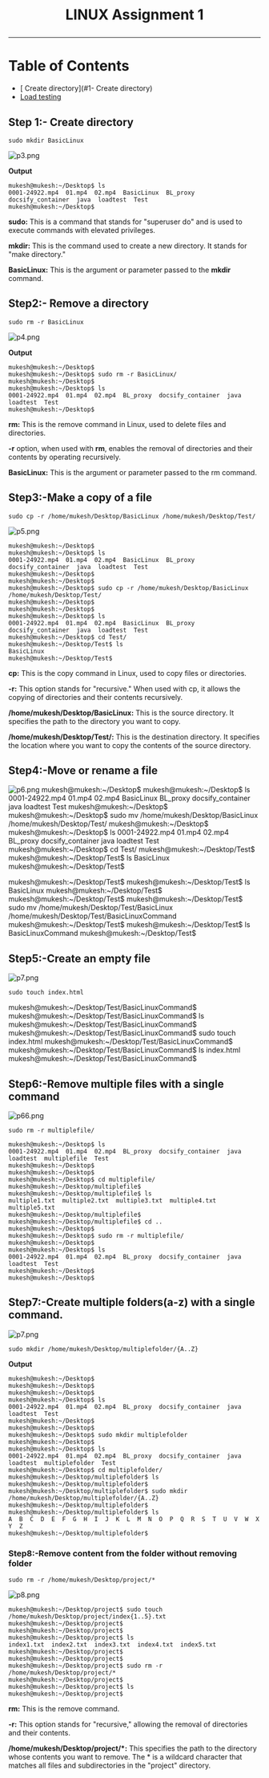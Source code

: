 # <p style="text-align: center;">LINUX Assignment 1</p> 
************************************************************************
# Table of Contents

* [ Create directory](#1- Create directory)
* [Load testing](#2-load-testing)


## Step 1:- Create directory

~~~
sudo mkdir BasicLinux
~~~


![p3.png](p3.png)


**Output**

~~~
mukesh@mukesh:~/Desktop$ ls
0001-24922.mp4  01.mp4  02.mp4  BasicLinux  BL_proxy  docsify_container  java  loadtest  Test
mukesh@mukesh:~/Desktop$ 
~~~

**sudo:** This is a command that stands for "superuser do" and is used to execute commands with elevated privileges.

**mkdir:** This is the command used to create a new directory. It stands for "make directory."

**BasicLinux:** This is the argument or parameter passed to the **mkdir** command.



## Step2:- Remove a directory

~~~
sudo rm -r BasicLinux
~~~

![p4.png](p4.png)

**Output**

~~~
mukesh@mukesh:~/Desktop$ 
mukesh@mukesh:~/Desktop$ sudo rm -r BasicLinux/
mukesh@mukesh:~/Desktop$ 
mukesh@mukesh:~/Desktop$ ls
0001-24922.mp4  01.mp4  02.mp4  BL_proxy  docsify_container  java  loadtest  Test
mukesh@mukesh:~/Desktop$ 
~~~

**rm:** This is the remove command in Linux, used to delete files and directories.

**-r** option, when used with **rm**, enables the removal of directories and their contents by operating recursively.

**BasicLinux:** This is the argument or parameter passed to the rm command.

## Step3:-Make a copy of a file

~~~
sudo cp -r /home/mukesh/Desktop/BasicLinux /home/mukesh/Desktop/Test/
~~~


![p5.png](p5.png)

~~~
mukesh@mukesh:~/Desktop$ 
mukesh@mukesh:~/Desktop$ ls
0001-24922.mp4  01.mp4  02.mp4  BasicLinux  BL_proxy  docsify_container  java  loadtest  Test
mukesh@mukesh:~/Desktop$ 
mukesh@mukesh:~/Desktop$ 
mukesh@mukesh:~/Desktop$ sudo cp -r /home/mukesh/Desktop/BasicLinux /home/mukesh/Desktop/Test/
mukesh@mukesh:~/Desktop$ 
mukesh@mukesh:~/Desktop$ 
mukesh@mukesh:~/Desktop$ ls
0001-24922.mp4  01.mp4  02.mp4  BasicLinux  BL_proxy  docsify_container  java  loadtest  Test
mukesh@mukesh:~/Desktop$ cd Test/
mukesh@mukesh:~/Desktop/Test$ ls
BasicLinux
mukesh@mukesh:~/Desktop/Test$ 
~~~


**cp:** This is the copy command in Linux, used to copy files or directories.

**-r:** This option stands for "recursive." When used with cp, it allows the copying of directories and their contents recursively.

**/home/mukesh/Desktop/BasicLinux:** This is the source directory. It specifies the path to the directory you want to copy.

**/home/mukesh/Desktop/Test/:** This is the destination directory. It specifies the location where you want to copy the contents of the source directory.

## Step4:-Move or rename a file

![p6.png](p6.png)
mukesh@mukesh:~/Desktop$ 
mukesh@mukesh:~/Desktop$ ls
0001-24922.mp4  01.mp4  02.mp4  BasicLinux  BL_proxy  docsify_container  java  loadtest  Test
mukesh@mukesh:~/Desktop$ 
mukesh@mukesh:~/Desktop$ sudo mv /home/mukesh/Desktop/BasicLinux /home/mukesh/Desktop/Test/
mukesh@mukesh:~/Desktop$ 
mukesh@mukesh:~/Desktop$ ls
0001-24922.mp4  01.mp4  02.mp4  BL_proxy  docsify_container  java  loadtest  Test
mukesh@mukesh:~/Desktop$ cd Test/
mukesh@mukesh:~/Desktop/Test$ 
mukesh@mukesh:~/Desktop/Test$ ls
BasicLinux
mukesh@mukesh:~/Desktop/Test$ 

mukesh@mukesh:~/Desktop/Test$ 
mukesh@mukesh:~/Desktop/Test$ ls
BasicLinux
mukesh@mukesh:~/Desktop/Test$ 
mukesh@mukesh:~/Desktop/Test$ 
mukesh@mukesh:~/Desktop/Test$ sudo mv /home/mukesh/Desktop/Test/BasicLinux /home/mukesh/Desktop/Test/BasicLinuxCommand
mukesh@mukesh:~/Desktop/Test$ 
mukesh@mukesh:~/Desktop/Test$ ls
BasicLinuxCommand
mukesh@mukesh:~/Desktop/Test$ 



## Step5:-Create an empty file

![p7.png](p7.png)

~~~
sudo touch index.html
~~~

mukesh@mukesh:~/Desktop/Test/BasicLinuxCommand$ 
mukesh@mukesh:~/Desktop/Test/BasicLinuxCommand$ ls
mukesh@mukesh:~/Desktop/Test/BasicLinuxCommand$ 
mukesh@mukesh:~/Desktop/Test/BasicLinuxCommand$ sudo touch index.html
mukesh@mukesh:~/Desktop/Test/BasicLinuxCommand$ 
mukesh@mukesh:~/Desktop/Test/BasicLinuxCommand$ ls
index.html
mukesh@mukesh:~/Desktop/Test/BasicLinuxCommand$ 


## Step6:-Remove multiple files with a single command

![p66.png](p66.png)

~~~
sudo rm -r multiplefile/
~~~
~~~
mukesh@mukesh:~/Desktop$ ls
0001-24922.mp4  01.mp4  02.mp4  BL_proxy  docsify_container  java  loadtest  multiplefile  Test
mukesh@mukesh:~/Desktop$ 
mukesh@mukesh:~/Desktop$ 
mukesh@mukesh:~/Desktop$ cd multiplefile/
mukesh@mukesh:~/Desktop/multiplefile$ 
mukesh@mukesh:~/Desktop/multiplefile$ ls
multiple1.txt  multiple2.txt  multiple3.txt  multiple4.txt  multiple5.txt
mukesh@mukesh:~/Desktop/multiplefile$ 
mukesh@mukesh:~/Desktop/multiplefile$ cd ..
mukesh@mukesh:~/Desktop$ 
mukesh@mukesh:~/Desktop$ sudo rm -r multiplefile/
mukesh@mukesh:~/Desktop$ 
mukesh@mukesh:~/Desktop$ ls
0001-24922.mp4  01.mp4  02.mp4  BL_proxy  docsify_container  java  loadtest  Test
mukesh@mukesh:~/Desktop$ 
mukesh@mukesh:~/Desktop$ 

~~~~


## Step7:-Create multiple folders(a-z) with a single command.


![p7.png](p8.png)

~~~
sudo mkdir /home/mukesh/Desktop/multiplefolder/{A..Z}
~~~

**Output**
~~~
mukesh@mukesh:~/Desktop$ 
mukesh@mukesh:~/Desktop$ 
mukesh@mukesh:~/Desktop$ 
mukesh@mukesh:~/Desktop$ ls
0001-24922.mp4  01.mp4  02.mp4  BL_proxy  docsify_container  java  loadtest  Test
mukesh@mukesh:~/Desktop$ 
mukesh@mukesh:~/Desktop$ 
mukesh@mukesh:~/Desktop$ sudo mkdir multiplefolder
mukesh@mukesh:~/Desktop$ 
mukesh@mukesh:~/Desktop$ ls
0001-24922.mp4  01.mp4  02.mp4  BL_proxy  docsify_container  java  loadtest  multiplefolder  Test
mukesh@mukesh:~/Desktop$ cd multiplefolder/
mukesh@mukesh:~/Desktop/multiplefolder$ ls
mukesh@mukesh:~/Desktop/multiplefolder$ 
mukesh@mukesh:~/Desktop/multiplefolder$ sudo mkdir /home/mukesh/Desktop/multiplefolder/{A..Z}
mukesh@mukesh:~/Desktop/multiplefolder$ 
mukesh@mukesh:~/Desktop/multiplefolder$ ls
A  B  C  D  E  F  G  H  I  J  K  L  M  N  O  P  Q  R  S  T  U  V  W  X  Y  Z
mukesh@mukesh:~/Desktop/multiplefolder$ 

~~~

### Step8:-Remove content from the folder without removing folder

~~~
sudo rm -r /home/mukesh/Desktop/project/*
~~~

![p8.png](p8.png)

~~~
mukesh@mukesh:~/Desktop/project$ sudo touch /home/mukesh/Desktop/project/index{1..5}.txt
mukesh@mukesh:~/Desktop/project$ 
mukesh@mukesh:~/Desktop/project$ 
mukesh@mukesh:~/Desktop/project$ ls
index1.txt  index2.txt  index3.txt  index4.txt  index5.txt
mukesh@mukesh:~/Desktop/project$ 
mukesh@mukesh:~/Desktop/project$ 
mukesh@mukesh:~/Desktop/project$ sudo rm -r /home/mukesh/Desktop/project/*
mukesh@mukesh:~/Desktop/project$ 
mukesh@mukesh:~/Desktop/project$ ls
mukesh@mukesh:~/Desktop/project$ 
~~~

**rm:** This is the remove command.

**-r:** This option stands for "recursive," allowing the removal of directories and their contents.

**/home/mukesh/Desktop/project/*:** This specifies the path to the directory whose contents you want to remove. The * is a wildcard character that matches all files and subdirectories in the "project" directory.


















